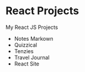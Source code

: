 # React Projects

My React JS Projects

* Notes Markown
* Quizzical
* Tenzies
* Travel Journal
* React Site
